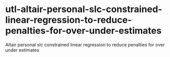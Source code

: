 # utl-altair-personal-slc-constrained-linear-regression-to-reduce-penalties-for-over-under-estimates
Altair personal slc constrained linear regression to reduce penalties for over under estimates
